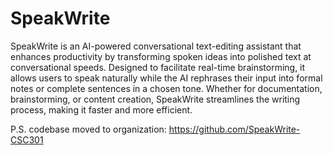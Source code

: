 # SpeakWrite

SpeakWrite is an AI-powered conversational text-editing assistant that enhances productivity by transforming spoken ideas into polished text at conversational speeds. Designed to facilitate real-time brainstorming, it allows users to speak naturally while the AI rephrases their input into formal notes or complete sentences in a chosen tone. Whether for documentation, brainstorming, or content creation, SpeakWrite streamlines the writing process, making it faster and more efficient.

P.S. codebase moved to organization: https://github.com/SpeakWrite-CSC301
